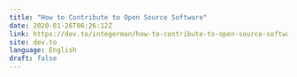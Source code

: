 ```yaml
---
title: "How to Contribute to Open Source Software"
date: 2020-01-26T06:26:12Z
link: https://dev.to/integerman/how-to-contribute-to-open-source-software-4pbl?utm_medium=RSS&utm_source=news.12bit.vn
site: dev.to
language: English
draft: false
---
```

